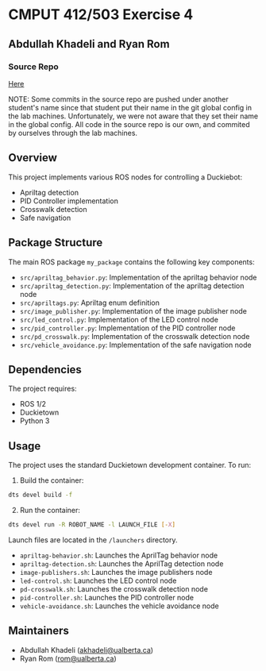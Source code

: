 # CMPUT 412/503 Exercise 4

## Abdullah Khadeli and Ryan Rom

### Source Repo

[Here](https://github.com/ryankennethrom/cmput412-dtros)

NOTE: Some commits in the source repo are pushed under another student's name since that student put their name in the git global config in the lab machines. Unfortunately, we were not aware that they set their name in the global config. All code in the source repo is our own, and commited by ourselves through the lab machines.

## Overview

This project implements various ROS nodes for controlling a Duckiebot:

- Apriltag detection
- PID Controller implementation
- Crosswalk detection
- Safe navigation

## Package Structure

The main ROS package `my_package` contains the following key components:

- `src/apriltag_behavior.py`: Implementation of the apriltag behavior node
- `src/apriltag_detection.py`: Implementation of the apriltag detection node
- `src/apriltags.py`: Apriltag enum definition
- `src/image_publisher.py`: Implementation of the image publisher node
- `src/led_control.py`: Implementation of the LED control node
- `src/pid_controller.py`: Implementation of the PID controller node
- `src/pd_crosswalk.py`: Implementation of the crosswalk detection node
- `src/vehicle_avoidance.py`: Implementation of the safe navigation node

## Dependencies

The project requires:

- ROS 1/2
- Duckietown
- Python 3

## Usage

The project uses the standard Duckietown development container. To run:

1. Build the container:

```bash
dts devel build -f
```

2. Run the container:

```bash
dts devel run -R ROBOT_NAME -l LAUNCH_FILE [-X]
```

Launch files are located in the `/launchers` directory.

- `apriltag-behavior.sh`: Launches the AprilTag behavior node
- `apriltag-detection.sh`: Launches the AprilTag detection node
- `image-publishers.sh`: Launches the image publishers node
- `led-control.sh`: Launches the LED control node
- `pd-crosswalk.sh`: Launches the crosswalk detection node
- `pid-controller.sh`: Launches the PID controller node
- `vehicle-avoidance.sh`: Launches the vehicle avoidance node

## Maintainers

- Abdullah Khadeli (akhadeli@ualberta.ca)
- Ryan Rom (rom@ualberta.ca)
